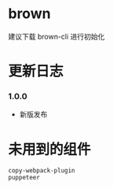 # brown

建议下载 brown-cli 进行初始化

# 更新日志

### 1.0.0
* 新版发布

# 未用到的组件
```
copy-webpack-plugin
puppeteer
```